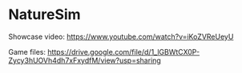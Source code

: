# NatureSim
Showcase video: https://www.youtube.com/watch?v=iKoZVReUeyU


Game files: https://drive.google.com/file/d/1_lGBWtCX0P-Zycy3hUOVh4dh7xFxydfM/view?usp=sharing
